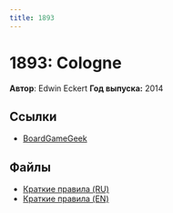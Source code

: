 ```yaml
---
title: 1893
---
```


# 1893: Cologne

**Автор**: Edwin Eckert
**Год выпуска:** 2014

## Ссылки

- [BoardGameGeek](https://boardgamegeek.com/boardgame/162677/1893-cologne)

## Файлы

- [Краткие правила (RU)](1893-rules-summary-RU.pdf)
- [Краткие правила (EN)](https://boardgamegeek.com/filepage/188718/1893-cologne-rule-summary-a4-format)
